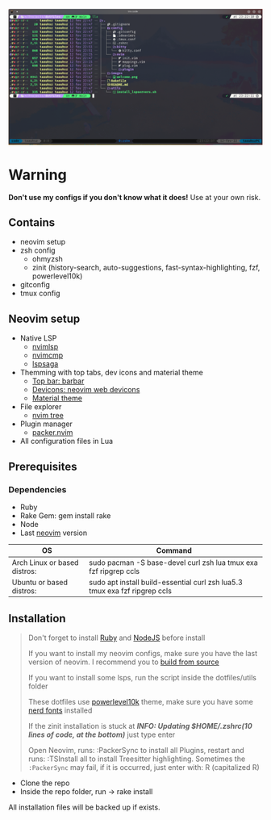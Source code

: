 ![Terminal-Print](images/print.png)

# Warning

**Don't use my configs if you don't know what it does!** Use at your own risk.

## Contains

- neovim setup
- zsh config
  -  ohmyzsh
  -  zinit (history-search, auto-suggestions, fast-syntax-highlighting, fzf, powerlevel10k)
- gitconfig
- tmux config

## Neovim setup

- Native LSP
  -  [nvimlsp](https://github.com/neovim/nvim-lspconfig)
  -  [nvimcmp](https://github.com/hrsh7th/nvim-cmp)
  -  [lspsaga](https://github.com/glepnir/lspsaga.nvim)
- Themming with top tabs, dev icons and material theme
  -  [Top bar: barbar](https://github.com/romgrk/barbar.nvim)
  -  [Devicons: neovim web devicons](https://github.com/kyazdani42/nvim-web-devicons)
  -  [Material theme](https://github.com/marko-cerovac/material.nvim)
- File explorer
  -  [nvim tree](https://github.com/kyazdani42/nvim-tree.lua)
- Plugin manager
  -  [packer.nvim](https://github.com/wbthomason/packer.nvim)
- All configuration files in Lua

## Prerequisites

### Dependencies

- Ruby
- Rake Gem: gem install rake
- Node
- Last [neovim](https://github.com/neovim/neovim) version

| OS | Command |
| -- | ------- |
| Arch Linux or based distros: | sudo pacman -S base-devel curl zsh lua tmux exa fzf ripgrep ccls |
| Ubuntu or based distros: | sudo apt install build-essential curl zsh lua5.3 tmux exa fzf ripgrep ccls |

## Installation

> Don't forget to install [Ruby](https://github.com/asdf-vm/asdf-ruby) and [NodeJS](https://github.com/asdf-vm/asdf-nodejs) before install
>
> If you want to install my neovim configs, make sure you have the last version of neovim. I recommend you to [build from source](https://github.com/neovim/neovim/wiki/Building-Neovim)
>
> If you want to install some lsps, run the script inside the dotfiles/utils folder
>
> These dotfiles use [powerlevel10k](https://github.com/romkatv/powerlevel10k) theme, make sure you have some [nerd fonts](https://github.com/ryanoasis/nerd-fonts) installed
>
> If the zinit installation is stuck at ***INFO: Updating $HOME/.zshrc(10 lines of code, at the bottom)*** just type enter
>
> Open Neovim, runs: :PackerSync to install all Plugins, restart and runs: :TSInstall all to install Treesitter highlighting. Sometimes the `:PackerSync` may fail, if it is occurred, just enter with: R (capitalized R)

- Clone the repo
- Inside the repo folder, run -> rake install

All installation files will be backed up if exists.
